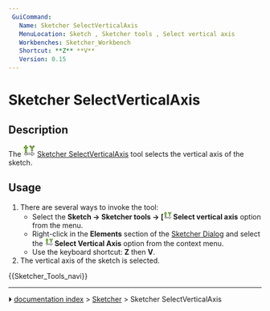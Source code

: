 ```yaml
---
 GuiCommand:
   Name: Sketcher SelectVerticalAxis
   MenuLocation: Sketch , Sketcher tools , Select vertical axis
   Workbenches: Sketcher_Workbench
   Shortcut: **Z** **V**
   Version: 0.15
---
```


# Sketcher SelectVerticalAxis

## Description

The <img alt="" src=images/Sketcher_SelectVerticalAxis.svg  style="width:24px;"> [Sketcher SelectVerticalAxis](Sketcher_SelectVerticalAxis.md) tool selects the vertical axis of the sketch.

## Usage

1.  There are several ways to invoke the tool:
    -   Select the **Sketch → Sketcher tools → [<img src=images/Sketcher_SelectVerticalAxis.svg style="width:16px"> Select vertical axis** option from the menu.
    -   Right-click in the **Elements** section of the [Sketcher Dialog](Sketcher_Dialog.md) and select the **<img src="images/Sketcher_SelectVerticalAxis.svg" width=16px> Select Vertical Axis** option from the context menu.
    -   Use the keyboard shortcut: **Z** then **V**.
2.  The vertical axis of the sketch is selected.




 {{Sketcher_Tools_navi}}



---
⏵ [documentation index](../README.md) > [Sketcher](Sketcher_Workbench.md) > Sketcher SelectVerticalAxis
